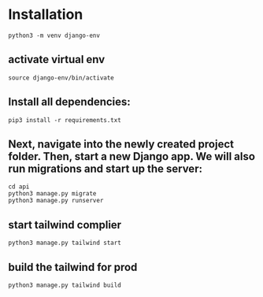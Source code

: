 # Installation

```
python3 -m venv django-env
```

## activate virtual env

```
source django-env/bin/activate
```

## Install all dependencies:

```
pip3 install -r requirements.txt
```

## Next, navigate into the newly created project folder. Then, start a new Django app. We will also run migrations and start up the server:

```
cd api
python3 manage.py migrate
python3 manage.py runserver
```

## start tailwind complier

```
python3 manage.py tailwind start
```

## build the tailwind for prod

```
python3 manage.py tailwind build
```

